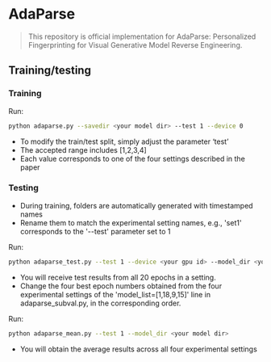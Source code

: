 # AdaParse
> This repository is official implementation for AdaParse: Personalized Fingerprinting for Visual Generative Model Reverse Engineering.
##  Training/testing

### Training
Run:
```bash
python adaparse.py --savedir <your model dir> --test 1 --device 0
```
- To modify the train/test split, simply adjust the parameter ‘test’
- The accepted range includes [1,2,3,4]
- Each value corresponds to one of the four settings described in the paper

### Testing
- During training, folders are automatically generated with timestamped names
- Rename them to match the experimental setting names, e.g., 'set1' corresponds to the '--test' parameter set to 1

Run:
```bash
python adaparse_test.py --test 1 --device <your gpu id> --model_dir <your model dir>+'/set1/model/'
```

- You will receive test results from all 20 epochs in a setting. 
- Change the four best epoch numbers obtained from the four experimental settings of the 'model_list=[1,18,9,15]' line in adaparse_subval.py, in the corresponding order.

Run:
```bash
python adaparse_mean.py --test 1 --model_dir <your model dir>
```
- You will obtain the average results across all four experimental settings
